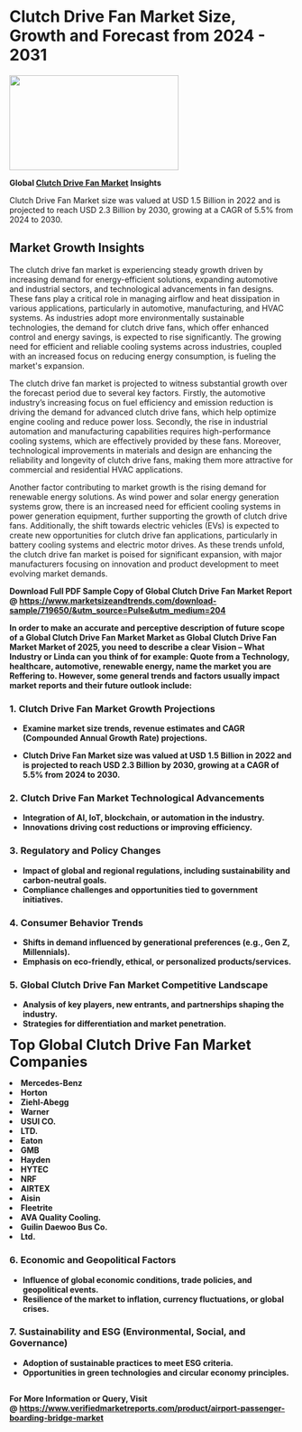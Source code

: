 <H1>Clutch Drive Fan Market Size, Growth and Forecast from 2024 - 2031</H1><img class="aligncenter size-medium wp-image-584254" src="https://thirdeyenews.in/wp-content/uploads/2024/09/Global-Market-Research-300x168.jpeg" alt="" width="300" height="168" /><p><strong>Global&nbsp;<a href="https://www.marketsizeandtrends.com/download-sample/719650/&amp;utm_source=Pulse&amp;utm_medium=204">Clutch Drive Fan Market</a> Insights</strong></p><p>Clutch Drive Fan Market size was valued at USD 1.5 Billion in 2022 and is projected to reach USD 2.3 Billion by 2030, growing at a CAGR of 5.5% from 2024 to 2030.</p><p><h2>Market Growth Insights</h2> <p>The clutch drive fan market is experiencing steady growth driven by increasing demand for energy-efficient solutions, expanding automotive and industrial sectors, and technological advancements in fan designs. These fans play a critical role in managing airflow and heat dissipation in various applications, particularly in automotive, manufacturing, and HVAC systems. As industries adopt more environmentally sustainable technologies, the demand for clutch drive fans, which offer enhanced control and energy savings, is expected to rise significantly. The growing need for efficient and reliable cooling systems across industries, coupled with an increased focus on reducing energy consumption, is fueling the market's expansion.</p> <p><strong></strong></p> <p>The clutch drive fan market is projected to witness substantial growth over the forecast period due to several key factors. Firstly, the automotive industry’s increasing focus on fuel efficiency and emission reduction is driving the demand for advanced clutch drive fans, which help optimize engine cooling and reduce power loss. Secondly, the rise in industrial automation and manufacturing capabilities requires high-performance cooling systems, which are effectively provided by these fans. Moreover, technological improvements in materials and design are enhancing the reliability and longevity of clutch drive fans, making them more attractive for commercial and residential HVAC applications.</p> <p>Another factor contributing to market growth is the rising demand for renewable energy solutions. As wind power and solar energy generation systems grow, there is an increased need for efficient cooling systems in power generation equipment, further supporting the growth of clutch drive fans. Additionally, the shift towards electric vehicles (EVs) is expected to create new opportunities for clutch drive fan applications, particularly in battery cooling systems and electric motor drives. As these trends unfold, the clutch drive fan market is poised for significant expansion, with major manufacturers focusing on innovation and product development to meet evolving market demands.</p> <p><strong></p><p><span class=""><strong>Download Full PDF Sample Copy of Global Clutch Drive Fan Market Report</strong> @ <a href="https://www.marketsizeandtrends.com/download-sample/719650/&amp;utm_source=Pulse&amp;utm_medium=204" target="_blank">https://www.marketsizeandtrends.com/download-sample/719650/&amp;utm_source=Pulse&amp;utm_medium=204</a></span></p><p>In order to make an accurate and perceptive description of future scope of a Global&nbsp;Clutch Drive Fan Market Market as Global&nbsp;Clutch Drive Fan Market Market of 2025, you need to describe a clear Vision &ndash; What Industry or Linda can you think of for example: Quote from a Technology, healthcare, automotive, renewable energy, name the market you are Reffering to. However, some general trends and factors usually impact market reports and their future outlook include:</p><h3>1.&nbsp;<strong>Clutch Drive Fan Market Growth Projections</strong></h3><ul><li>Examine market size trends, revenue estimates and CAGR (Compounded Annual Growth Rate) projections.</li><li><p>Clutch Drive Fan Market size was valued at USD 1.5 Billion in 2022 and is projected to reach USD 2.3 Billion by 2030, growing at a CAGR of 5.5% from 2024 to 2030.</p></li></ul><h3>2.&nbsp;<strong>Clutch Drive Fan Market Technological Advancements</strong></h3><ul><li>Integration of AI, IoT, blockchain, or automation in the industry.</li><li>Innovations driving cost reductions or improving efficiency.</li></ul><h3>3.&nbsp;<strong>Regulatory and Policy Changes</strong></h3><ul><li>Impact of global and regional regulations, including sustainability and carbon-neutral goals.</li><li>Compliance challenges and opportunities tied to government initiatives.</li></ul><h3>4.&nbsp;<strong>Consumer Behavior Trends</strong></h3><ul><li>Shifts in demand influenced by generational preferences (e.g., Gen Z, Millennials).</li><li>Emphasis on eco-friendly, ethical, or personalized products/services.</li></ul><h3>5.&nbsp;<strong>Global Clutch Drive Fan Market Competitive Landscape</strong></h3><ul><li>Analysis of key players, new entrants, and partnerships shaping the industry.</li><li>Strategies for differentiation and market penetration.</li></ul><p data-pm-slice="1 1 []"><span style="color: inherit; font-family: inherit; font-size: 25px;">Top Global Clutch Drive Fan Market Companies</span></p><div class="" data-test-id=""><p><li>Mercedes-Benz</li><li> Horton</li><li> Ziehl-Abegg</li><li> Warner</li><li> USUI CO.</li><li> LTD.</li><li> Eaton</li><li> GMB</li><li> Hayden</li><li> HYTEC</li><li> NRF</li><li> AIRTEX</li><li> Aisin</li><li> Fleetrite</li><li> AVA Quality Cooling.</li><li> Guilin Daewoo Bus Co.</li><li> Ltd.</li></p></div><h3>6.&nbsp;<strong>Economic and Geopolitical Factors</strong></h3><ul><li>Influence of global economic conditions, trade policies, and geopolitical events.</li><li>Resilience of the market to inflation, currency fluctuations, or global crises.</li></ul><h3>7.&nbsp;<strong>Sustainability and ESG (Environmental, Social, and Governance)</strong></h3><ul><li>Adoption of sustainable practices to meet ESG criteria.</li><li>Opportunities in green technologies and circular economy principles.</li></ul><h2><strong style="font-size: 14px;">For More Information or Query, Visit @&nbsp;</strong><a style="background-color: #ffffff; font-size: 14px;" href="https://www.marketsizeandtrends.com/report/clutch-drive-fan-market/" target="_blank">https://www.verifiedmarketreports.com/product/airport-passenger-boarding-bridge-market</a></h2>
